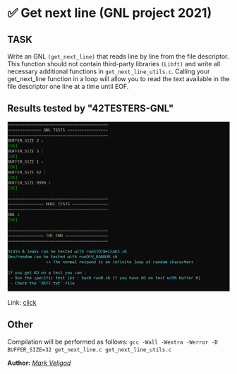 # :white_check_mark: Get next line (GNL project 2021)
## TASK
Write an GNL `(get_next_line)` that reads line by line from the file descriptor.  
This function should not contain third-party libraries `(Libft)` and write all necessary additional functions in `get_next_line_utils.c`.
Calling your get_next_line function in a loop will allow you to read the text available in the file descriptor one line at a time until EOF.
## Results tested by "42TESTERS-GNL"  
![](https://github.com/markveligod/GNL/raw/master/img/1.png)

Link: [click](https://github.com/Mazoise/42TESTERS-GNL.git)  
## Other
Compilation will be performed as follows: `gcc -Wall -Wextra -Werror -D BUFFER_SIZE=32 get_next_line.c get_next_line_utils.c`  
  
**Author:** *[Mark Veligod](https://github.com/markveligod)*
